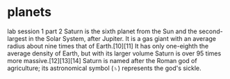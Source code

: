 # planets
lab session 1 part 2
Saturn is the sixth planet from the Sun and the second-largest in the Solar System, after Jupiter. It is a gas giant with an average radius about nine times that of Earth.[10][11] It has only one-eighth the average density of Earth, but with its larger volume Saturn is over 95 times more massive.[12][13][14] Saturn is named after the Roman god of agriculture; its astronomical symbol (♄) represents the god's sickle.